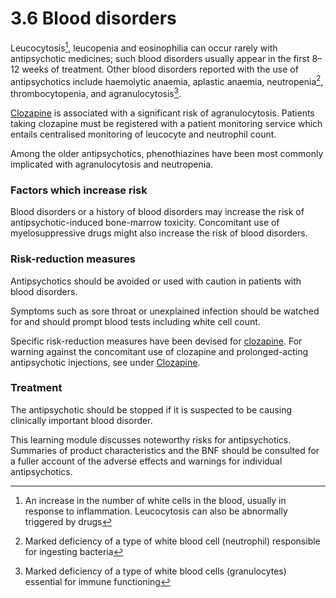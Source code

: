 3.6 Blood disorders
===================

Leucocytosis[^1], leucopenia and eosinophilia can occur rarely with antipsychotic medicines; such blood disorders usually appear in the first 8–12 weeks of treatment. Other blood disorders reported with the use of antipsychotics include haemolytic anaemia, aplastic anaemia, neutropenia[^2], thrombocytopenia, and agranulocytosis[^3].

 [Clozapine](CON155606_37.html) is associated with a significant risk of agranulocytosis. Patients taking clozapine must be registered with a patient monitoring service which entails centralised monitoring of leucocyte and neutrophil count.

 Among the older antipsychotics, phenothiazines have been most commonly implicated with agranulocytosis and neutropenia.

 ### Factors which increase risk

 Blood disorders or a history of blood disorders may increase the risk of antipsychotic-induced bone-marrow toxicity. Concomitant use of myelosuppressive drugs might also increase the risk of blood disorders.

 ### Risk-reduction measures

 Antipsychotics should be avoided or used with caution in patients with blood disorders.

 Symptoms such as sore throat or unexplained infection should be watched for and should prompt blood tests including white cell count.

 Specific risk-reduction measures have been devised for [clozapine](CON155606_37.html). For warning against the concomitant use of clozapine and prolonged-acting antipsychotic injections, see under [Clozapine](CON155606_37.html).

 ### **Treatment**

 The antipsychotic should be stopped if it is suspected to be causing clinically important blood disorder.

   
  This learning module discusses noteworthy risks for antipsychotics. Summaries of product characteristics and the BNF should be consulted for a fuller account of the adverse effects and warnings for individual antipsychotics.

 

[^1]: An increase in the number of white cells in the blood, usually in response to inflammation. Leucocytosis can also be abnormally triggered by drugs


[^2]: Marked deficiency of a type of white blood cell (neutrophil) responsible for ingesting bacteria


[^3]: Marked deficiency of a type of white blood cells (granulocytes) essential for immune functioning
